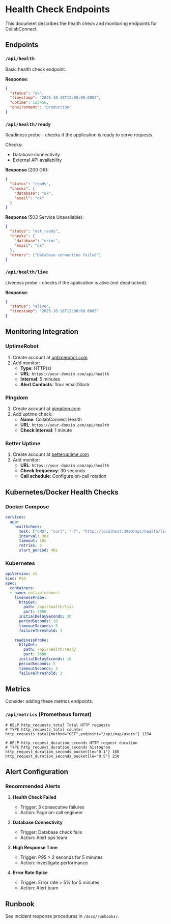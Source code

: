 # Health Check Endpoints

This document describes the health check and monitoring endpoints for CollabConnect.

## Endpoints

### `/api/health`

Basic health check endpoint.

**Response**:
```json
{
  "status": "ok",
  "timestamp": "2025-10-18T12:00:00.000Z",
  "uptime": 123456,
  "environment": "production"
}
```

### `/api/health/ready`

Readiness probe - checks if the application is ready to serve requests.

Checks:
- Database connectivity
- External API availability

**Response** (200 OK):
```json
{
  "status": "ready",
  "checks": {
    "database": "ok",
    "email": "ok"
  }
}
```

**Response** (503 Service Unavailable):
```json
{
  "status": "not_ready",
  "checks": {
    "database": "error",
    "email": "ok"
  },
  "errors": ["Database connection failed"]
}
```

### `/api/health/live`

Liveness probe - checks if the application is alive (not deadlocked).

**Response**:
```json
{
  "status": "alive",
  "timestamp": "2025-10-18T12:00:00.000Z"
}
```

## Monitoring Integration

### UptimeRobot

1. Create account at [uptimerobot.com](https://uptimerobot.com)
2. Add monitor:
   - **Type**: HTTP(s)
   - **URL**: `https://your-domain.com/api/health`
   - **Interval**: 5 minutes
   - **Alert Contacts**: Your email/Slack

### Pingdom

1. Create account at [pingdom.com](https://pingdom.com)
2. Add uptime check:
   - **Name**: CollabConnect Health
   - **URL**: `https://your-domain.com/api/health`
   - **Check Interval**: 1 minute

### Better Uptime

1. Create account at [betteruptime.com](https://betteruptime.com)
2. Add monitor:
   - **URL**: `https://your-domain.com/api/health`
   - **Check frequency**: 30 seconds
   - **Call schedule**: Configure on-call rotation

## Kubernetes/Docker Health Checks

### Docker Compose

```yaml
services:
  app:
    healthcheck:
      test: ["CMD", "curl", "-f", "http://localhost:3000/api/health/live"]
      interval: 30s
      timeout: 10s
      retries: 3
      start_period: 40s
```

### Kubernetes

```yaml
apiVersion: v1
kind: Pod
spec:
  containers:
  - name: collab-connect
    livenessProbe:
      httpGet:
        path: /api/health/live
        port: 3000
      initialDelaySeconds: 30
      periodSeconds: 10
      timeoutSeconds: 5
      failureThreshold: 3
    
    readinessProbe:
      httpGet:
        path: /api/health/ready
        port: 3000
      initialDelaySeconds: 10
      periodSeconds: 5
      timeoutSeconds: 3
      failureThreshold: 3
```

## Metrics

Consider adding these metrics endpoints:

### `/api/metrics` (Prometheus format)

```
# HELP http_requests_total Total HTTP requests
# TYPE http_requests_total counter
http_requests_total{method="GET",endpoint="/api/map/users"} 1234

# HELP http_request_duration_seconds HTTP request duration
# TYPE http_request_duration_seconds histogram
http_request_duration_seconds_bucket{le="0.1"} 100
http_request_duration_seconds_bucket{le="0.5"} 250
```

## Alert Configuration

### Recommended Alerts

1. **Health Check Failed**
   - Trigger: 3 consecutive failures
   - Action: Page on-call engineer

2. **Database Connectivity**
   - Trigger: Database check fails
   - Action: Alert ops team

3. **High Response Time**
   - Trigger: P95 > 2 seconds for 5 minutes
   - Action: Investigate performance

4. **Error Rate Spike**
   - Trigger: Error rate > 5% for 5 minutes
   - Action: Alert team

## Runbook

See incident response procedures in `/docs/runbooks/`.
